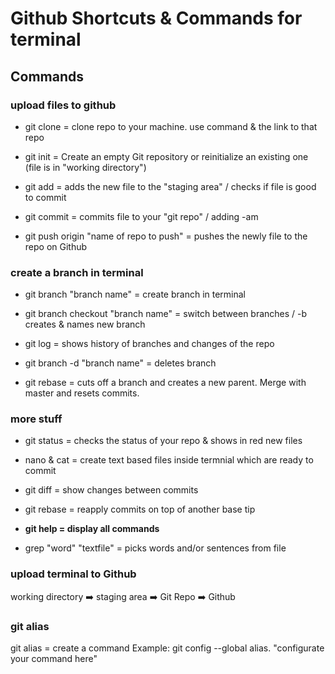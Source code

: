 # Github Shortcuts & Commands for terminal

## Commands

### upload files to github
- git clone = clone repo to your machine. use command & the link to that repo

- git init = Create an empty Git repository or reinitialize an existing one (file is in "working directory")

- git add = adds the new file to the "staging area" / checks if file is good to commit

- git commit = commits file to your "git repo" / adding -am 

- git push origin "name of repo to push" = pushes the newly file to the repo on Github

### create a branch in terminal
- git branch "branch name" = create branch in terminal

- git branch checkout "branch name" = switch between branches / -b creates & names new branch

- git log = shows history of branches and changes of the repo

- git branch -d "branch name" = deletes branch

- git rebase = cuts off a branch and creates a new parent. Merge with master and resets commits.

### more stuff
- git status = checks the status of your repo & shows in red new files

- nano & cat = create text based files inside termnial which are ready to commit

- git diff = show changes between commits

- git rebase = reapply commits on top of another base tip

- **git help = display all commands**

- grep "word" "textfile" = picks words and/or sentences from file

### upload terminal to Github

working directory :arrow_right: staging area :arrow_right:  Git Repo    :arrow_right:   Github  

### git alias
git alias = create a command
Example: git config --global alias.<name of your new command> "configurate your command here"
 

